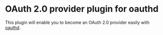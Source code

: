 OAuth 2.0 provider plugin for oauthd
===

This plugin will enable you to become an OAuth 2.0 provider easily with 
[oauthd](https://github.com/oauth-io/oauthd).
